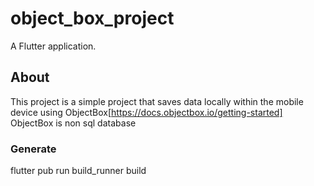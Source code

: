 # object_box_project

A Flutter application.

## About
This project is a simple project that saves data locally within the mobile device using ObjectBox[https://docs.objectbox.io/getting-started]
ObjectBox is non sql database

### Generate
flutter pub run build_runner build
